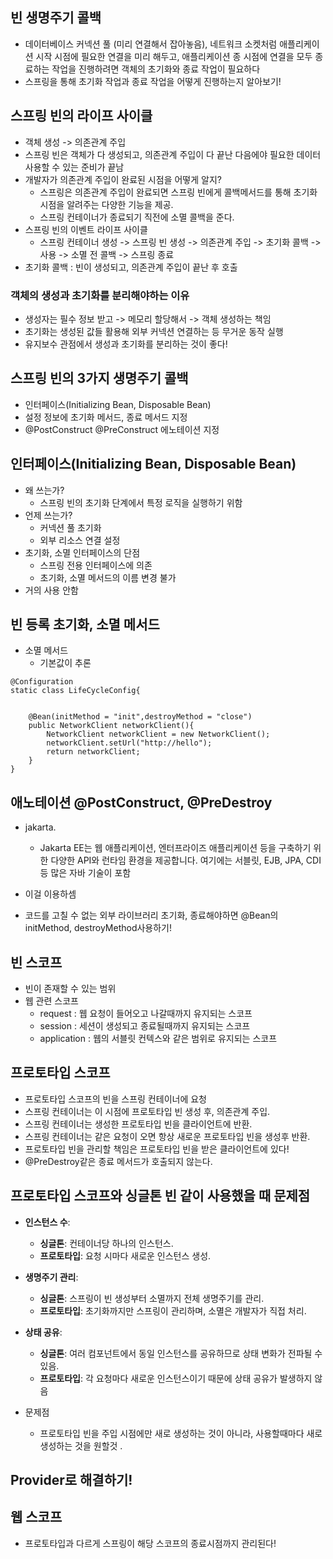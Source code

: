 ## 빈 생명주기 콜백

- 데이터베이스 커넥션 풀 (미리 연결해서 잡아놓음), 네트워크 소켓처럼 애플리케이션 시작 시점에 필요한 연결을 미리 해두고, 애플리케이션 종 시점에 연결을 모두 종료하는 작업을 진행하려면 객체의 초기화와 종료 작업이 필요하다
- 스프링을 통해 초기화 작업과 종료 작업을 어떻게 진행하는지 알아보기!

## 스프링 빈의 라이프 사이클

- 객체 생성 -> 의존관계 주입
- 스프링 빈은 객체가 다 생성되고, 의존관계 주입이 다 끝난 다음에야 필요한 데이터 사용할 수 있는 준비가 끝남
- 개발자가 의존관계 주입이 완료된 시점을 어떻게 알지?
  - 스프링은 의존관계 주입이 완료되면 스프링 빈에게 콜백메서드를 통해 초기화 시점을 알려주는 다양한 기능을 제공.
  - 스프링 컨테이너가 종료되기 직전에 소멸 콜백을 준다.
- 스프링 빈의 이벤트 라이프 사이클
  - 스프링 컨테이너 생성 -> 스프링 빈 생성 -> 의존관계 주입 -> 초기화 콜백 -> 사용 -> 소멸 전 콜백 -> 스프링 종료
- 초기화 콜백 : 빈이 생성되고, 의존관계 주입이 끝난 후 호출

### 객체의 생성과 초기화를 분리해야하는 이유

- 생성자는 필수 정보 받고 -> 메모리 할당해서 -> 객체 생성하는 책임
- 초기화는 생성된 값들 활용해 외부 커넥션 연결하는 등 무거운 동작 실행
- 유지보수 관점에서 생성과 초기화를 분리하는 것이 좋다!

## 스프링 빈의 3가지 생명주기 콜백

- 인터페이스(Initializing Bean, Disposable Bean)
- 설정 정보에 초기화 메서드, 종료 메서드 지정
- @PostConstruct @PreConstruct 에노테이션 지정

## 인터페이스(Initializing Bean, Disposable Bean)

- 왜 쓰는가?
  - 스프링 빈의 초기화 단계에서 특정 로직을 실행하기 위함
- 언제 쓰는가?
  - 커넥션 풀 초기화
  - 외부 리소스 연결 설정
- 초기화, 소멸 인터페이스의 단점
  - 스프링 전용 인터페이스에 의존
  - 초기화, 소멸 메서드의 이름 변경 불가
- 거의 사용 안함

## 빈 등록 초기화, 소멸 메서드

- 소멸 메서드
  - 기본값이 추론

```
@Configuration
static class LifeCycleConfig{


    @Bean(initMethod = "init",destroyMethod = "close")
    public NetworkClient networkClient(){
        NetworkClient networkClient = new NetworkClient();
        networkClient.setUrl("http://hello");
        return networkClient;
    }
}
```

## 애노테이션 @PostConstruct, @PreDestroy

- jakarta.

  - Jakarta EE는 웹 애플리케이션, 엔터프라이즈 애플리케이션 등을 구축하기 위한 다양한 API와 런타임 환경을 제공합니다. 여기에는 서블릿, EJB, JPA, CDI 등 많은 자바 기술이 포함

- 이걸 이용하셈
- 코드를 고칠 수 없는 외부 라이브러리 초기화, 종료해야하면 @Bean의 initMethod, destroyMethod사용하기!

## 빈 스코프

- 빈이 존재할 수 있는 범위
- 웹 관련 스코프
  - request : 웹 요청이 들어오고 나갈때까지 유지되는 스코프
  - session : 세션이 생성되고 종료될때까지 유지되는 스코프
  - application : 웹의 서블릿 컨텍스와 같은 범위로 유지되는 스코프

## 프로토타입 스코프

- 프로토타입 스코프의 빈을 스프링 컨테이너에 요청
- 스프링 컨테이너는 이 시점에 프로토타입 빈 생성 후, 의존관계 주입.
- 스프링 컨테이너는 생성한 프로토타입 빈을 클라이언트에 반환.
- 스프링 컨테이너는 같은 요청이 오면 항상 새로운 프로토타입 빈을 생성후 반환.
- 프로토타입 빈을 관리할 책임은 프로토타입 빈을 받은 클라이언트에 있다!
- @PreDestroy같은 종료 메서드가 호출되지 않는다.

## 프로토타입 스코프와 싱글톤 빈 같이 사용했을 때 문제점

- **인스턴스 수**:
  - **싱글톤**: 컨테이너당 하나의 인스턴스.
  - **프로토타입**: 요청 시마다 새로운 인스턴스 생성.
- **생명주기 관리**:
  - **싱글톤**: 스프링이 빈 생성부터 소멸까지 전체 생명주기를 관리.
  - **프로토타입**: 초기화까지만 스프링이 관리하며, 소멸은 개발자가 직접 처리.
- **상태 공유**:

  - **싱글톤**: 여러 컴포넌트에서 동일 인스턴스를 공유하므로 상태 변화가 전파될 수 있음.
  - **프로토타입**: 각 요청마다 새로운 인스턴스이기 때문에 상태 공유가 발생하지 않음

- 문제점
  - 프로토타입 빈을 주입 시점에만 새로 생성하는 것이 아니라, 사용할때마다 새로 생성하는 것을 원할것 .

## Provider로 해결하기!

## 웹 스코프

- 프로토타입과 다르게 스프링이 해당 스코프의 종료시점까지 관리된다!
